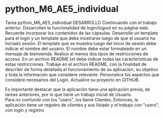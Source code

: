 # python_M6_AE5_individual
Tarea python_M6_AE5_individual
DESARROLLO
Continuando con el trabajo anterior. Desarrollen la funcionalidad de login/logout en su página web.
Recuerde incorporar los contenidos de las cápsulas. Desarrolle un template para el login y un template
que debe mostrarse luego de que el usuario ha iniciado sesión.
El template que se muestra luego del inicio de sesión debe indicar el nombre del usuario. El nombre
debe estar formateado en un mensaje de bienvenida.
Realice al menos dos tipos de restricciones de acceso. En un archivo README.txt debe indicar todas las
características de estas restricciones.
Trabaje en el archivo README, con la finalidad de describir de forma detallada el funcionamiento de su
aplicación, su objetivo y toda la información que considere relevante.
Personalice los aspectos que considere necesarios del Login.
Actualice su proyecto en GITHUB.

Es importante destacar que la aplicación tiene una aplicación previa, de tareas anteriores, por lo que tiene un trabajo inicial de Usuario.  
Para no confundir con los "users", los llamé Clientes.   Entonces, la aplicación tiene un registro de clientes y sus listado y el trabajo con "users", con login y registro
